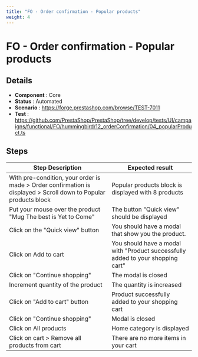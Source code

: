 ```yaml
---
title: "FO - Order confirmation - Popular products"
weight: 4
---
```


# FO - Order confirmation - Popular products
## Details
* **Component** : Core
* **Status** : Automated
* **Scenario** : https://forge.prestashop.com/browse/TEST-7011
* **Test** : https://github.com/PrestaShop/PrestaShop/tree/develop/tests/UI/campaigns/functional/FO/hummingbird/12_orderConfirmation/04_popularProduct.ts

## Steps
| Step Description | Expected result |
| ----- | ----- |
| With pre-condition, your order is made > Order confirmation is displayed > Scroll down to Popular products block | Popular products block is displayed with 8 products |
| Put your mouse over the product "Mug The best is Yet to Come" | The button "Quick view" should be displayed |
| Click on the "Quick view" button | You should have a modal that show you the product. |
| Click on Add to cart | You should have a modal with "Product successfully added to your shopping cart" |
| Click on "Continue shopping" | The modal is closed |
| Increment quantity of the product | The quantity is increased |
| Click on "Add to cart" button | Product successfully added to your shopping cart |
| Click on "Continue shopping" | Modal is closed |
| Click on All products | Home category is displayed |
| Click on cart > Remove all products from cart | There are no more items in your cart |
